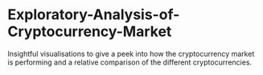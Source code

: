 # Exploratory-Analysis-of-Cryptocurrency-Market

Insightful visualisations to give a peek into how the cryptocurrency market is performing and a relative comparison of the different cryptocurrencies.
